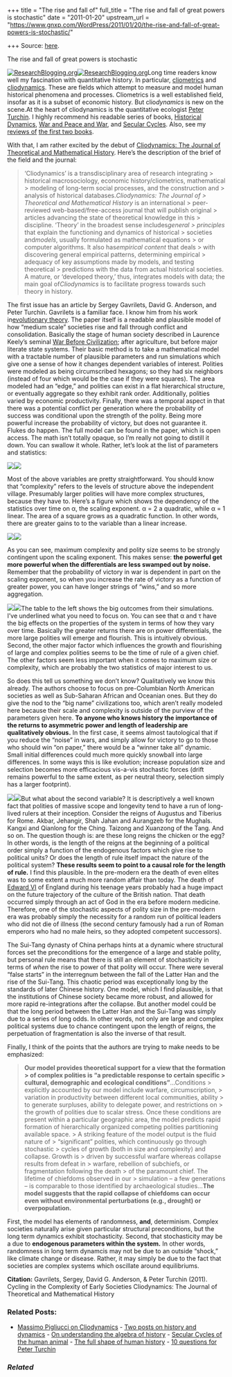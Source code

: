 +++
title = "The rise and fall of"
full_title = "The rise and fall of great powers is stochastic"
date = "2011-01-20"
upstream_url = "https://www.gnxp.com/WordPress/2011/01/20/the-rise-and-fall-of-great-powers-is-stochastic/"

+++
Source: [here](https://www.gnxp.com/WordPress/2011/01/20/the-rise-and-fall-of-great-powers-is-stochastic/).

The rise and fall of great powers is stochastic

[![ResearchBlogging.org](https://i0.wp.com/www.researchblogging.org/public/citation_icons/rb2_large_gray.png?w=640)![ResearchBlogging.org](https://i0.wp.com/www.researchblogging.org/public/citation_icons/rb2_large_gray.png?w=640)](http://www.researchblogging.org)Long time readers know well my fascination with quantitative history. In particular, [cliometrics](https://en.wikipedia.org/wiki/Cliometrics) and [cliodynamics](https://en.wikipedia.org/wiki/Cliodynamics). These are fields which attempt to measure and model human historical phenomena and processes. Cliometrics is a well established field, insofar as it is a subset of economic history. But clio*dynamics* is new on the scene.At the heart of cliodynamics is the quantitative ecologist [Peter Turchin](https://www.gnxp.com/blog/2010/02/10-questions-for-peter-turchin.php). I highly recommend his readable series of books, [Historical Dynamics](https://www.amazon.com/exec/obidos/ASIN/0691116695/geneexpressio-20), [War and Peace and War](https://www.amazon.com/exec/obidos/ASIN/0452288193/geneexpressio-20), and [Secular Cycles](https://www.amazon.com/exec/obidos/ASIN/0691136963/geneexpressio-20). Also, see my [reviews of](https://www.gnxp.com/blog/2008/08/historical-dynamics-and-contingent.php) [the first two books](https://www.gnxp.com/blog/2008/08/cliodynamics-rise-fall-of-empires-and.php).

With that, I am rather excited by the debut of [Cliodynamics: The Journal of Theoretical and Mathematical History](http://escholarship.org/uc/irows_cliodynamics). Here’s the description of the brief of the field and the journal:

> ‘Cliodynamics’ is a transdisciplinary area of research integrating > historical macrosociology, economic history/cliometrics, mathematical > modeling of long-term social processes, and the construction and > analysis of historical databases.*Cliodynamics: The Journal of > Theoretical and Mathematical History* is an international > peer-reviewed web-based/free-access journal that will publish original > articles advancing the state of theoretical knowledge in this > discipline. ‘Theory’ in the broadest sense includes*general > principles* that explain the functioning and dynamics of historical > societies and*models*, usually formulated as mathematical equations > or computer algorithms. It also has*empirical content* that deals > with discovering general empirical patterns, determining empirical > adequacy of key assumptions made by models, and testing theoretical > predictions with the data from actual historical societies. A mature, or ‘developed theory,’ thus, integrates models with data; the main goal of*Cliodynamics* is to facilitate progress towards such theory in history.

The first issue has an article by Sergey Gavrilets, David G. Anderson, and Peter Turchin. Gavrilets is a familiar face. I know him from his work in[evolutionary theory](http://www.tiem.utk.edu/~gavrila/Research.htm). The paper itself is a readable and plausible model of how “medium scale” societies rise and fall through conflict and consolidation. Basically the stage of human society described in Laurence Keely’s seminal [War Before Civilization](https://www.amazon.com/exec/obidos/ASIN/0195119126/geneexpressio-20); after agriculture, but before major literate state systems. Their basic method is to take a mathematical model with a tractable number of plausible parameters and run simulations which give one a sense of how it changes dependent variables of interest. Polities were modeled as being circumscribed hexagons; so they had six neighbors (instead of four which would be the case if they were squares). The area modeled had an “edge,” and polities can exist in a flat hierarchical structure, or eventually aggregate so they exhibit rank order. Additionally, polities varied by economic productivity. Finally, there was a temporal aspect in that there was a potential conflict per generation where the probability of success was conditional upon the strength of the polity. Being more powerful increase the probability of victory, but does not guarantee it. Flukes do happen. The full model can be found in the paper, which is open access. The math isn’t totally opaque, so I’m really not going to distill it down. You can swallow it whole. Rather, let’s look at the list of parameters and statistics:

  
[![](https://i0.wp.com/blogs.discovermagazine.com/gnxp/files/2011/01/clio1.png?resize=600%2C249)![](https://i0.wp.com/blogs.discovermagazine.com/gnxp/files/2011/01/clio1.png?resize=600%2C249)](https://i0.wp.com/blogs.discovermagazine.com/gnxp/files/2011/01/clio1.png)

Most of the above variables are pretty straightforward. You should know that “complexity” refers to the levels of structure above the independent village. Presumably larger polities will have more complex structures, because they have to. Here’s a figure which shows the dependency of the statistics over time on α, the scaling exponent. α = 2 a quadratic, while α = 1 linear. The area of a square grows as a quadratic function. In other words, there are greater gains to to the variable than a linear increase.

[![](https://i0.wp.com/blogs.discovermagazine.com/gnxp/files/2011/01/clio2.png?resize=600%2C410)![](https://i0.wp.com/blogs.discovermagazine.com/gnxp/files/2011/01/clio2.png?resize=600%2C410)](https://i0.wp.com/blogs.discovermagazine.com/gnxp/files/2011/01/clio2.png)

As you can see, maximum complexity and polity size seems to be strongly contingent upon the scaling exponent. This makes sense: **the powerful get more powerful when the differentials are less swamped out by noise.** Remember that the probability of victory in war is dependent in part on the scaling exponent, so when you increase the rate of victory as a function of greater power, you can have longer strings of “wins,” and so more aggregation.

[![](https://i0.wp.com/blogs.discovermagazine.com/gnxp/files/2011/01/clio3.png?resize=300%2C411)![](https://i0.wp.com/blogs.discovermagazine.com/gnxp/files/2011/01/clio3.png?resize=300%2C411)](https://i0.wp.com/blogs.discovermagazine.com/gnxp/files/2011/01/clio3.png)The table to the left shows the big outcomes from their simulations. I’ve underlined what you need to focus on. You can see that α and τ have the big effects on the properties of the system in terms of how they vary over time. Basically the greater returns there are on power differentials, the more large polities will emerge and flourish. This is intuitively obvious. Second, the other major factor which influences the growth and flourishing of large and complex polities seems to be the time of rule of a given chief. The other factors seem less important when it comes to maximum size or complexity, which are probably the two statistics of major interest to us.

So does this tell us something we don’t know? Qualitatively we know this already. The authors choose to focus on pre-Columbian North American societies as well as Sub-Saharan African and Oceanian ones. But they do give the nod to the “big name” civilizations too, which aren’t really modeled here because their scale and complexity is outside of the purview of the parameters given here. **To anyone who knows history the importance of the returns to asymmetric power and length of leadership are qualitatively obvious.** In the first case, it seems almost tautological that if you reduce the “noise” in wars, and simply allow for victory to go to those who should win “on paper,” there would be a “winner take all” dynamic. Small initial differences could much more quickly snowball into large differences. In some ways this is like evolution; increase population size and selection becomes more efficacious vis-a-vis stochastic forces (drift remains powerful to the same extent, as per neutral theory, selection simply has a larger footprint).

[![](https://i0.wp.com/blogs.discovermagazine.com/gnxp/files/2011/01/400px-Statue-Augustus.png?resize=300%2C450)![](https://i0.wp.com/blogs.discovermagazine.com/gnxp/files/2011/01/400px-Statue-Augustus.png?resize=300%2C450)](https://i0.wp.com/blogs.discovermagazine.com/gnxp/files/2011/01/400px-Statue-Augustus.png)But what about the second variable? It is descriptively a well known fact that polities of massive scope and longevity tend to have a run of long-lived rulers at their inception. Consider the reigns of Augustus and Tiberius for Rome. Akbar, Jehangir, Shah Jahan and Aurangzeb for the Mughals. Kangxi and Qianlong for the Ching. Taizong and Xuanzong of the Tang. And so on. The question though is: are these long reigns the chicken or the egg? In other words, is the length of the reigns at the beginning of a political order simply a function of the endogenous factors which give rise to political units? Or does the length of rule itself impact the nature of the political system? **These results seem to point to a causal role for the length of rule.** I find this plausible. In the pre-modern era the death of even elites was to some extent a much more random affair than today. The death of [Edward VI](https://en.wikipedia.org/wiki/Edward_VI_of_England#Illness_and_death) of England during his teenage years probably had a huge impact on the future trajectory of the culture of the British nation. That death occurred simply through an act of God in the era before modern medicine. Therefore, one of the stochastic aspects of polity size in the pre-modern era was probably simply the necessity for a random run of political leaders who did not die of illness (the second century famously had a run of Roman emperors who had no male heirs, so they adopted competent successors).

The Sui-Tang dynasty of China perhaps hints at a dynamic where structural forces set the preconditions for the emergence of a large and stable polity, but personal rule means that there is still an element of stochasticity in terms of *when* the rise to power of that polity will occur. There were several “false starts” in the interregnum between the fall of the Latter Han and the rise of the Sui-Tang. This chaotic period was exceptionally long by the standards of later Chinese history. One model, which I find plausible, is that the institutions of Chinese society became more robust, and allowed for more rapid re-integrations after the collapse. But another model could be that the long period between the Latter Han and the Sui-Tang was simply due to a series of long odds. In other words, not only are large and complex political systems due to chance contingent upon the length of reigns, the perpetuation of fragmentation is also the inverse of that result.

Finally, I think of the points that the authors are trying to make needs to be emphasized:

> **Our model provides theoretical support for a view that the formation > of complex polities is “a predictable response to certain specific > cultural, demographic and ecological conditions”**…Conditions > explicitly accounted by our model include warfare, circumscription, > variation in productivity between different local communities, ability > to generate surpluses, ability to delegate power, and restrictions on > the growth of polities due to scalar stress. Once these conditions are present within a particular geographic area, the model predicts rapid formation of hierarchically organized competing polities partitioning available space. >
> A striking feature of the model output is the fluid nature of > “significant” polities, which continuously go through stochastic > cycles of growth (both in size and complexity) and collapse. Growth is > driven by successful warfare whereas collapse results from defeat in > warfare, rebellion of subchiefs, or fragmentation following the death > of the paramount chief. The lifetime of chiefdoms observed in our > simulation – a few generations – is comparable to those identified by archaeological studies…**The model suggests that the rapid collapse of chiefdoms can occur even without environmental perturbations (e.g., drought) or overpopulation.**

First, the model has elements of randomness, **and**, determinism. Complex societies naturally arise given particular structural preconditions, but the long term dynamics exhibit stochasticity. Second, that stochasticity may be a due to **endogenous parameters within the system.** In other words, randomness in long term dynamcis may not be due to an outside “shock,” like climate change or disease. Rather, it may simply be due to the fact that societies are complex systems which oscillate around equilibriums.

**Citation:** Gavrilets, Sergey, David G. Anderson, & Peter Turchin (2011). Cycling in the Complexity of Early Societies Cliodynamics: The Journal of Theoretical and Mathematical History

### Related Posts:

- [Massimo Pigliucci on
  Cliodynamics](https://www.gnxp.com/WordPress/2008/09/06/massimo-pigliucci-on-cliodynamics/) - [Two posts on history and
  dynamics](https://www.gnxp.com/WordPress/2008/08/06/two-posts-on-history-and-dynamics/) - [On understanding the algebra of
  history](https://www.gnxp.com/WordPress/2017/05/01/on-understanding-the-algebra-of-history/) - [Secular Cycles of the human
  animal](https://www.gnxp.com/WordPress/2009/04/29/secular-cycles-of-the-human-animal/) - [The full shape of human
  history](https://www.gnxp.com/WordPress/2013/02/28/the-full-shape-of-human-history/) - [10 questions for Peter
  Turchin](https://www.gnxp.com/WordPress/2010/02/16/10-questions-for-peter-turchin/)

### *Related*

[](https://www.addtoany.com/add_to/facebook?linkurl=https%3A%2F%2Fwww.gnxp.com%2FWordPress%2F2011%2F01%2F20%2Fthe-rise-and-fall-of-great-powers-is-stochastic%2F&linkname=The%20rise%20and%20fall%20of%20great%20powers%20is%20stochastic "Facebook")[](https://www.addtoany.com/add_to/twitter?linkurl=https%3A%2F%2Fwww.gnxp.com%2FWordPress%2F2011%2F01%2F20%2Fthe-rise-and-fall-of-great-powers-is-stochastic%2F&linkname=The%20rise%20and%20fall%20of%20great%20powers%20is%20stochastic "Twitter")[](https://www.addtoany.com/add_to/email?linkurl=https%3A%2F%2Fwww.gnxp.com%2FWordPress%2F2011%2F01%2F20%2Fthe-rise-and-fall-of-great-powers-is-stochastic%2F&linkname=The%20rise%20and%20fall%20of%20great%20powers%20is%20stochastic "Email")[](https://www.addtoany.com/share)
